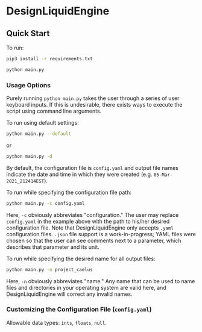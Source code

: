 # DesignLiquidEngine

## Quick Start

To run:

```bash
pip3 install -r requirements.txt
```

```bash
python main.py
```

### Usage Options

Purely running `python main.py` takes the user through a series of user keyboard inputs. If this is undesirable, there exists
ways to execute the script using command line arguments.

To run using default settings:

```bash
python main.py --default
```

or

```bash
python main.py -d
```

By default, the configuration file is `config.yaml` and output file names indicate the date and time in which they were created (e.g. `05-Mar-2021_212414EST`).

To run while specifying the configuration file path:

```bash
python main.py -c config.yaml
```

Here, `-c` obviously abbreviates "configuration." The user may replace `config.yaml` in the example above with the path to his/her desired configuration file. Note that DesignLiquidEngine only accepts `.yaml` configuration files. `.json` file support is a work-in-progress; YAML files were chosen so that the user can see comments next to a parameter, which describes that parameter and its unit.

To run while specifying the desired name for all output files:

```bash
python main.py -n project_caelus
```

Here, `-n` obviously abbreviates "name." Any name that can be used to name files and directories in your operating system are valid here, and DesignLiquidEngine will correct any invalid names.

### Customizing the Configuration File (`config.yaml`)

Allowable data types: `ints`, `floats`, `null`.
